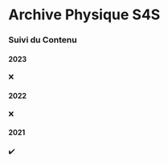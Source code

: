 # Archive Physique S4S

### Suivi du Contenu

#### 2023
:x:

#### 2022
:x:

#### 2021
:heavy_check_mark:

